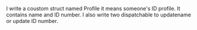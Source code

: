 I write a coustom struct named Profile it means someone's ID profile.
It contains name and ID number. I also write two dispatchable to updatename or update ID number.

